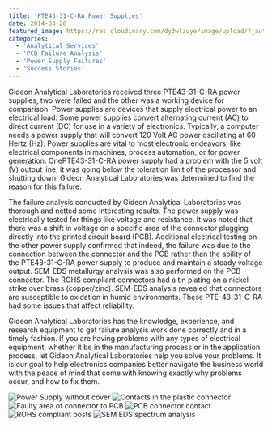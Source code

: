 ```yaml
---
title: 'PTE43-31-C-RA Power Supplies'
date: 2014-03-28
featured_image: https://res.cloudinary.com/dy3wlzuye/image/upload/f_auto,c_scale,w_250/v1/GideonLabs/Power-Supply-without-cover.jpg
categories:
  - 'Analytical Services'
  - 'PCB Failure Analysis'
  - 'Power Supply Failures'
  - 'Success Stories'
---
```


Gideon Analytical Laboratories received three PTE43-31-C-RA power supplies, two were failed and the other was a working device for comparison. Power supplies are devices that supply electrical power to an electrical load. Some power supplies convert alternating current (AC) to direct current (DC) for use in a variety of electronics. Typically, a computer needs a power supply that will convert 120 Volt AC power oscillating at 60 Hertz (Hz). Power supplies are vital to most electronic endeavors, like electrical components in machines, process automation, or for power generation. OnePTE43-31-C-RA power supply had a problem with the 5 volt (V) output line; it was going below the toleration limit of the processor and shutting down. Gideon Analytical Laboratories was determined to find the reason for this failure.

The failure analysis conducted by Gideon Analytical Laboratories was thorough and netted some interesting results. The power supply was electrically tested for things like voltage and resistance. It was noted that there was a shift in voltage on a specific area of the connector plugging directly into the printed circuit board (PCB). Additional electrical testing on the other power supply confirmed that indeed, the failure was due to the connection between the connector and the PCB rather than the ability of the PTE43-31-C-RA power supply to produce and maintain a steady voltage output. SEM-EDS metallurgy analysis was also performed on the PCB connector. The ROHS compliant connectors had a tin plating on a nickel strike over brass (copper/zinc). SEM-EDS analysis revealed that connectors are susceptible to oxidation in humid environments. These PTE-43-31-C-RA had some issues that affect reliability.

Gideon Analytical Laboratories has the knowledge, experience, and research equipment to get failure analysis work done correctly and in a timely fashion. If you are having problems with any types of electrical equipment, whether it be in the manufacturing process or in the application process, let Gideon Analytical Laboratories help you solve your problems. It is our goal to help electronics companies better navigate the business world with the peace of mind that come with knowing exactly why problems occur, and how to fix them.

![Power Supply without cover](https://res.cloudinary.com/dy3wlzuye/image/upload/f_auto,c_scale,w_300/GideonLabs/Power-Supply-without-cover.jpg 'Power Supply without cover')
![Contacts in the plastic connector](https://res.cloudinary.com/dy3wlzuye/image/upload/f_auto,c_scale,w_300/GideonLabs/Contacts-in-the-plastic-connector.jpg 'Contacts in the plastic connector')
![Faulty area of connector to PCB](https://res.cloudinary.com/dy3wlzuye/image/upload/f_auto,c_scale,w_300/GideonLabs/Faulty-area-of-connector-to-PCB.jpg 'Faulty area of connector to PCB')
![PCB connector contact](https://res.cloudinary.com/dy3wlzuye/image/upload/f_auto,c_scale,w_300/GideonLabs/PCB-connector-contact.jpg 'PCB connector contact')
![ROHS compliant posts](https://res.cloudinary.com/dy3wlzuye/image/upload/f_auto,c_scale,w_300/GideonLabs/ROHS-compliant-posts.jpg 'ROHS compliant posts')
![SEM EDS spectrum analysis](https://res.cloudinary.com/dy3wlzuye/image/upload/f_auto,c_scale,w_300/GideonLabs/SEM-EDS-spectrum-analysis-of-post.jpg 'SEM EDS spectrum analysis')
